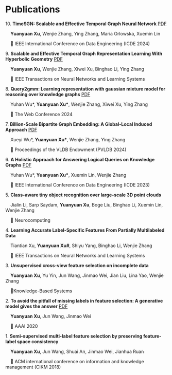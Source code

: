# Publications

10\. **TimeSGN: Scalable and Effective Temporal Graph Neural Network** [PDF](https://ieeexplore.ieee.org/document/10597745)

   &nbsp;&nbsp;&nbsp; **Yuanyuan Xu**, Wenjie Zhang, Ying Zhang, Maria Orlowska, Xuemin Lin

   &nbsp;&nbsp;&nbsp; 📍 IEEE International Conference on Data Engineering (ICDE 2024)

<p></p>

9\. **Scalable and Effective Temporal Graph Representation Learning With Hyperbolic Geometry** [PDF](https://ieeexplore.ieee.org/stamp/stamp.jsp?arnumber=10528375)

   &nbsp;&nbsp;&nbsp; **Yuanyuan Xu**, Wenjie Zhang, Xiwei Xu, Binghao Li, Ying Zhang

   &nbsp;&nbsp;&nbsp; 📍 IEEE Transactions on Neural Networks and Learning Systems

<p></p>

8\. **Query2gmm: Learning representation with gaussian mixture model for reasoning over knowledge graphs** [PDF](https://dl.acm.org/doi/pdf/10.1145/3589334.3645569)

   &nbsp;&nbsp;&nbsp; Yuhan Wu\*, **Yuanyuan Xu\***, Wenjie Zhang, Xiwei Xu, Ying Zhang

   &nbsp;&nbsp;&nbsp; 📍 The Web Conference 2024

<p></p>

7\. **Billion-Scale Bipartite Graph Embedding: A Global-Local Induced Approach** [PDF](https://dl.acm.org/doi/pdf/10.14778/3626292.3626300)

   &nbsp;&nbsp;&nbsp; Xueyi Wu\*, **Yuanyuan Xu\***, Wenjie Zhang, Ying Zhang

   &nbsp;&nbsp;&nbsp; 📍 Proceedings of the VLDB Endowment (PVLDB 2024)

<p></p>

6\. **A Holistic Approach for Answering Logical Queries on Knowledge Graphs** [PDF](https://ieeexplore.ieee.org/stamp/stamp.jsp?arnumber=10184571)

   &nbsp;&nbsp;&nbsp; Yuhan Wu\*, **Yuanyuan Xu\***, Xuemin Lin, Wenjie Zhang

   &nbsp;&nbsp;&nbsp; 📍 IEEE International Conference on Data Engineering (ICDE 2023)

<p></p>

5\. **Class-aware tiny object recognition over large-scale 3D point clouds**

   &nbsp;&nbsp;&nbsp; Jialin Li, Sarp Saydam, **Yuanyuan Xu**, Boge Liu, Binghao Li, Xuemin Lin, Wenjie Zhang

   &nbsp;&nbsp;&nbsp; 📍 Neurocomputing

<p></p>

4\. **Learning Accurate Label-Specific Features From Partially Multilabeled Data**

   &nbsp;&nbsp;&nbsp; Tiantian Xu, **Yuanyuan Xu\#**, Shiyu Yang, Binghao Li, Wenjie Zhang

   &nbsp;&nbsp;&nbsp; 📍 IEEE Transactions on Neural Networks and Learning Systems

<p></p>

3\. **Unsupervised cross-view feature selection on incomplete data**

   &nbsp;&nbsp;&nbsp; **Yuanyuan Xu**, Yu Yin, Jun Wang, Jinmao Wei, Jian Liu, Lina Yao, Wenjie Zhang

   &nbsp;&nbsp;&nbsp; 📍Knowledge-Based Systems

<p></p>

2\. **To avoid the pitfall of missing labels in feature selection: A generative model gives the answer** [PDF](https://ojs.aaai.org/index.php/AAAI/article/view/6127/5983)

   &nbsp;&nbsp;&nbsp; **Yuanyuan Xu**, Jun Wang, Jinmao Wei

   &nbsp;&nbsp;&nbsp; 📍 AAAI 2020

<p></p>

1\. **Semi-supervised multi-label feature selection by preserving feature-label space consistency**
   
   &nbsp;&nbsp;&nbsp; **Yuanyuan Xu**, Jun Wang, Shuai An, Jinmao Wei, Jianhua Ruan
   
   &nbsp;&nbsp;&nbsp; 📍 ACM international conference on information and knowledge management (CIKM 2018)
